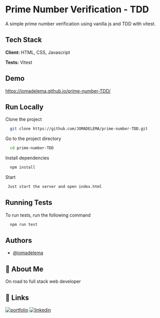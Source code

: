 
# Prime Number Verification - TDD    

A simple prime number verification using vanilla js and TDD with vitest.




## Tech Stack

**Client:** HTML, CSS, Javascript

**Tests:** Vitest


## Demo

https://jomadelema.github.io/prime-number-TDD/



## Run Locally

Clone the project

```bash
  git clone https://github.com/JOMADELEMA/prime-number-TDD.git
```

Go to the project directory

```bash
  cd prime-number-TDD
```

Install dependencies

```bash
  npm install
```

Start

```bash
 Just start the server and open index.html
```


## Running Tests

To run tests, run the following command

```bash
  npm run test
```


## Authors

- [@jomadelema](https://www.github.com/JOMADELEMA)


## 🚀 About Me
On road to full stack web developer




## 🔗 Links
[![portfolio](https://img.shields.io/badge/my_portfolio-000?style=for-the-badge&logo=ko-fi&logoColor=white)](https://jomadelema.github.io/react-portfolio/)
[![linkedin](https://img.shields.io/badge/linkedin-0A66C2?style=for-the-badge&logo=linkedin&logoColor=white)](https://www.linkedin.com/in/jomadelema/)



